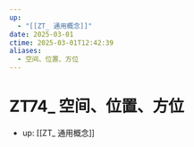 ```yaml
---
up:
  - "[[ZT_ 通用概念]]"
date: 2025-03-01
ctime: 2025-03-01T12:42:39
aliases:
  - 空间、位置、方位
---
```


# ZT74_ 空间、位置、方位

- up: [[ZT_ 通用概念]]
